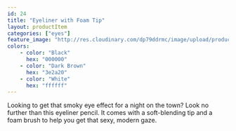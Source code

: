 ```yaml
---
id: 24
title: "Eyeliner with Foam Tip"
layout: productItem
categories: ["eyes"]
feature_image: "http://res.cloudinary.com/dp79ddrmc/image/upload/products/eyelinerFoamTip.jpg"
colors:
    - color: "Black"
      hex: "000000"
    - color: "Dark Brown"
      hex: "3e2a20"
    - color: "White"
      hex: "ffffff"
---
```

Looking to get that smoky eye effect for a night on the town? Look no further than this eyeliner pencil. It comes with a soft-blending tip and a foam brush to help you get that sexy, modern gaze. 